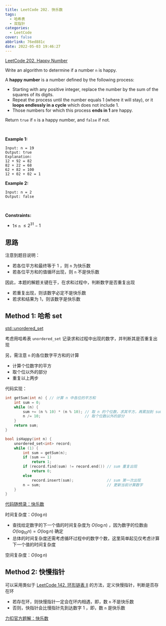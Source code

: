 ```yaml
---
title: LeetCode 202. 快乐数
tags:
  - 哈希表
  - 双指针
categories:
  - LeetCode
cover: false
abbrlink: 76ed881c
date: 2022-05-03 19:46:27
---
```


[LeetCode 202. Happy Number](https://leetcode-cn.com/problems/happy-number/)

Write an algorithm to determine if a number `n` is happy.

A **happy number** is a number defined by the following process:

 - Starting with any positive integer, replace the number by the sum of the squares of its digits.
 - Repeat the process until the number equals 1 (where it will stay), or it **loops endlessly in a cycle** which does not include 1.
 - Those numbers for which this process **ends in 1** are happy.


Return `true` if `n` is a happy number, and `false` if not.

 

**Example 1:**

    Input: n = 19
    Output: true
    Explanation:
    12 + 92 = 82
    82 + 22 = 68
    62 + 82 = 100
    12 + 02 + 02 = 1


**Example 2:**

    Input: n = 2
    Output: false
 

**Constraints:**

 - $1 \le$ `n` $\le 2^{31} - 1$


## 思路

注意到题目说明：
 - 若各位平方和最终等于 1 ，则 `n` 为快乐数
 - 若各位平方和的值循环出现，则 `n` 不是快乐数

因此，本题的解题关键在于，在求和过程中，判断数字是否重复出现
 - 若重复出现，则该数字必定不是快乐数
 - 若求和结果为 1，则该数字是快乐数

## Method 1: 哈希 set

[std::unordered_set](http://www.cplusplus.com/reference/unordered_set/unordered_set/?kw=unordered_set)

考虑用哈希表 `unordered_set` 记录求和过程中出现的数字，并判断其是否重复出现

另，需注意 `n` 的各位数字平方和的计算
 - 计算个位数字的平方
 - 取个位以外的部分
 - 重复以上两步


代码实现：

```cpp
int getSum(int n) { // 计算 n 中各位的平方和
    int sum = 0;
    while (n) {
        sum += (n % 10) * (n % 10); // 取 n 的个位数，求其平方，再累加到 sum 上
        n /= 10;                    // 取个位数以外的部分
    }
    return sum;
}

bool isHappy(int n) {
    unordered_set<int> record;
    while (1) {
        int sum = getSum(n);
        if (sum == 1)
            return 1;
        if (record.find(sum) != record.end()) // sum 重复出现
            return 0;
        else
            record.insert(sum);               // sum 第一次出现
        n = sum;                              // 更新当前计算数字
    }
}
```

[代码随想录：快乐数](https://www.programmercarl.com/0202.%E5%BF%AB%E4%B9%90%E6%95%B0.html)

时间复杂度：$O(\log{n})$
 - 查找给定数字的下一个值的时间复杂度为 $O(\log{n})$ ，因为数字的位数由 $O(\log_{10}{n}) = O(\log{n})$ 确定
 - 总体的时间复杂度还需考虑循环过程中的数字个数，这里简单起见仅考虑计算下一个值的时间复杂度

空间复杂度：$O(\log{n})$



## Method 2: 快慢指针

可以采用类似于 [LeetCode 142. 环形链表 II](https://jiankychen.github.io/posts/fe4aea2) 的方法，定义快慢指针，判断是否存在环
 - 若存在环，则快慢指针一定会在环内相遇，即，数 `n` 不是快乐数
 - 否则，快指针会比慢指针先到达数字 1 ，即，数 `n` 是快乐数

[力扣官方题解：快乐数](https://leetcode-cn.com/problems/happy-number/solution/kuai-le-shu-by-leetcode-solution/)